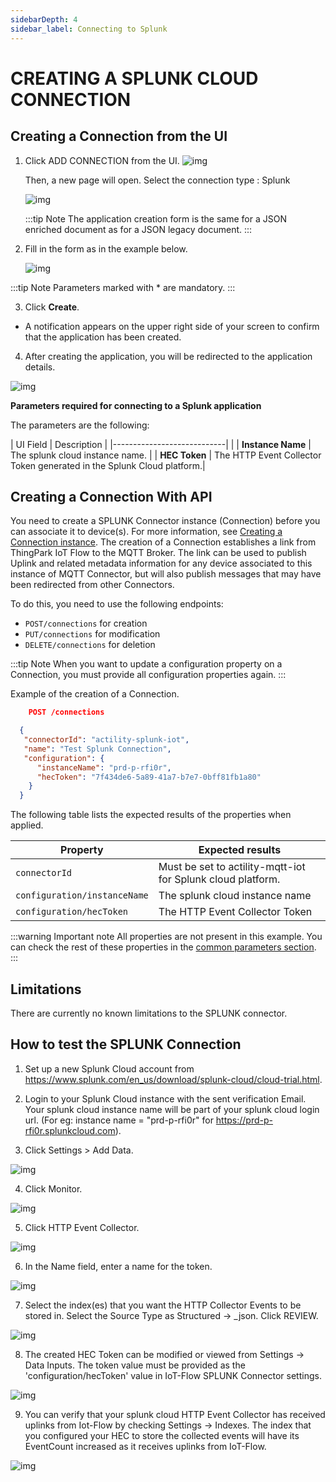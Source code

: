 ```yaml
---
sidebarDepth: 4
sidebar_label: Connecting to Splunk
---
```


# CREATING A SPLUNK CLOUD CONNECTION

## Creating a Connection from the UI
1. Click ADD CONNECTION from the UI.
   ![img](images/ui/addConnection.png)
   
   Then, a new page will open. Select the connection type : Splunk

   ![img](images/ui/selectConnectorType.png) 

   :::tip Note
   The application creation form is the same for a JSON enriched document as for a JSON legacy document.
   :::

2. Fill in the form as in the example below.

   ![img](images/ui/splunk_create_connection.png)

:::tip Note
Parameters marked with * are mandatory.
:::

3. Click **Create**.

* A notification appears on the upper right side of your screen to confirm that the application has been created.


4. After creating the application, you will be redirected to the application details.

![img](images/ui/applicationDetails.png)

<a id="requiredParameters">**Parameters required for connecting to a Splunk application**</a>

The parameters are the following:

| UI Field                   | Description |
|----------------------------|  |
| **Instance Name**          | The splunk cloud instance name. |
| **HEC Token**              | The HTTP Event Collector Token generated in the Splunk Cloud platform.|

## Creating a Connection With API
You need to create a SPLUNK Connector instance (Connection) before you can associate it to device(s). For more information, see [Creating a Connection instance](#connectionCreation).
The creation of a Connection establishes a link from ThingPark IoT Flow to the MQTT Broker. The link can be used to publish Uplink and related metadata information for any device associated to this instance of MQTT Connector, but will also publish messages that may have been redirected from other Connectors.

To do this, you need to use the following endpoints:
+	```POST/connections``` for creation
+	```PUT/connections``` for modification
+	```DELETE/connections``` for deletion

:::tip Note
When you want to update a configuration property on a Connection, you must provide all configuration properties again.
:::

Example of the creation of a Connection.


```json
    POST /connections

  {
   "connectorId": "actility-splunk-iot",
   "name": "Test Splunk Connection",
   "configuration": {
      "instanceName": "prd-p-rfi0r",
      "hecToken": "7f434de6-5a89-41a7-b7e7-0bff81fb1a80"
    }
  }
```

The following table lists the expected results of the properties when applied.

| Property                                | Expected results                                            |
|-----------------------------------------|-------------------------------------------------------------|
| ```connectorId```                       | Must be set to actility-mqtt-iot for Splunk cloud platform. |
| ```configuration/instanceName```        | The splunk cloud instance name                              |
| ```configuration/hecToken```            | The HTTP Event Collector Token                              |


:::warning Important note
All properties are not present in this example. You can check the rest of these properties in the [common parameters section](../../../Getting_Started/Setting_Up_A_Connection_instance/About_connections.html#common-parameters).
:::

## Limitations

There are currently no known limitations to the SPLUNK connector.

## How to test the SPLUNK Connection

1. Set up a new Splunk Cloud account from https://www.splunk.com/en_us/download/splunk-cloud/cloud-trial.html.

2. Login to your Splunk Cloud instance with the sent verification Email. Your splunk cloud instance name will be part of your splunk cloud login url. (For eg: instance name = "prd-p-rfi0r" for https://prd-p-rfi0r.splunkcloud.com).

3. Click Settings &gt; Add Data.

![img](images/1_add_data.png)

4. Click Monitor.

![img](images/2_monitor.png)

5. Click HTTP Event Collector.

![img](images/3_event_collector.png)

6. In the Name field, enter a name for the token.

![img](images/4_configure_token.png)

7. Select the index(es) that you want the HTTP Collector Events to be stored in. Select the Source Type as Structured -&gt; _json. Click REVIEW. 

![img](images/5_input_settings.png)

8. The created HEC Token can be modified or viewed from Settings -&gt; Data Inputs. The token value must be provided as the 'configuration/hecToken' value in IoT-Flow SPLUNK Connector settings.

![img](images/6_hec_token.png)

9. You can verify that your splunk cloud HTTP Event Collector has received uplinks from Iot-Flow by checking Settings -&gt; Indexes. The index that you configured your HEC to store the collected events will have its EventCount increased as it receives uplinks from IoT-Flow.

![img](images/7_verify_hec.png)

